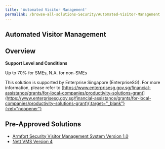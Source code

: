 ```yaml
---
title: 'Automated Visitor Management'
permalink: /browse-all-solutions-Security/Automated-Visitor-Management
---
```


## Automated Visitor Management
## Overview

**Support Level and Conditions**

Up to 70% for SMEs, N.A. for non-SMEs

This solution is supported by Enterprise Singapore (EnterpriseSG). For more information, please refer to [https://www.enterprisesg.gov.sg/financial-assistance/grants/for-local-companies/productivity-solutions-grant](https://www.enterprisesg.gov.sg/financial-assistance/grants/for-local-companies/productivity-solutions-grant){:target="_blank"}{:rel="noopener"}

## Pre-Approved Solutions

- <a href='/productivity-solutions-grant/solutionrepo/solution2000' target='_blank'>Armfort Security Visitor Management System Version 1.0</a><br>
- <a href='/productivity-solutions-grant/solutionrepo/solution3020' target='_blank'>Nett VMS Version 4</a><br>
